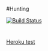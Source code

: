 #Hunting

[![Build Status](https://travis-ci.org/vladpereskokov/2017_1_Ananymous.svg?branch=develop)](https://travis-ci.org/vladpereskokov/2017_1_Ananymous)
#

[Heroku test](https://hunt-develop.herokuapp.com "Test here")

